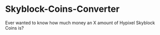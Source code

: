# Skyblock-Coins-Converter
Ever wanted to know how much money an X amount of Hypixel Skyblock Coins is?
